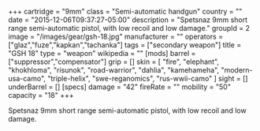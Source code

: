 +++
cartridge = "9mm"
class = "Semi-automatic handgun"
country = ""
date = "2015-12-06T09:37:27-05:00"
description = "Spetsnaz 9mm short range semi-automatic pistol, with low recoil and low damage."
groupId = 2
image = "/images/gear/gsh-18.jpg"
manufacturer = ""
operators = ["glaz","fuze","kapkan","tachanka"]
tags = ["secondary weapon"]
title = "GSH 18"
type = "weapon"
wikipedia = ""
[mods]
  barrel = ["suppressor","compensator"]
  grip = []
  skin = [
    "fire",
    "elephant",
    "khokhloma",
    "risunok",
    "road-warrior",
    "dahlia",
    "kamehameha",
    "modern-usa-camo",
    "triple-helix",
    "swe-reganomics",
    "rus-wwii-camo"
  ]
  sight = []
  underBarrel = []
[specs]
  damage = "42"
  fireRate = ""
  mobility = "50"
  capacity = "18"
+++

Spetsnaz 9mm short range semi-automatic pistol, with low recoil and low damage.
